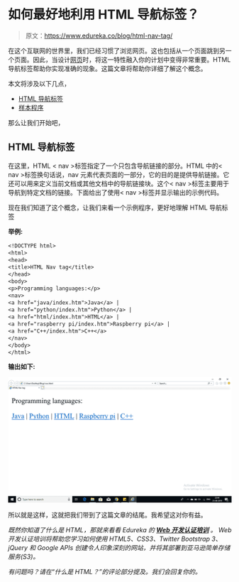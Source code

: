 # 如何最好地利用 HTML 导航标签？

> 原文：<https://www.edureka.co/blog/html-nav-tag/>

在这个互联网的世界里，我们已经习惯了浏览网页。这也包括从一个页面跳到另一个页面。因此，当设计[网页](https://www.edureka.co/blog/what-is-html/)时，将这一特性融入你的计划中变得非常重要。HTML 导航标签帮助你实现准确的现象。这篇文章将帮助你详细了解这个概念。

本文将涉及以下几点，

*   [HTML 导航标签](#HTMLNavTag)
*   [样本程序](#SampleProgram)

那么让我们开始吧，

## **HTML 导航标签**

在这里，HTML < nav >标签指定了一个只包含导航链接的部分。HTML 中的< nav >标签换句话说，nav 元素代表页面的一部分，它的目的是提供导航链接。它还可以用来定义当前文档或其他文档中的导航链接块。这个< nav >标签主要用于导航到特定文档的链接。下面给出了使用< nav >标签并显示输出的示例代码。

现在我们知道了这个概念，让我们来看一个示例程序，更好地理解 HTML 导航标签

**举例:**

```
<!DOCTYPE html>
<html>
<head>
<title>HTML Nav tag</title>
</head>
<body>
<p>Programming languages:</p>
<nav>
<a href="java/index.htm">Java</a> |
<a href="python/index.htm">Python</a> |
<a href="html/index.htm">HTML</a> |
<a href="raspberry pi/index.htm">Raspberry pi</a> |
<a href="C++/index.htm">C++</a>
</nav>
</body>
</html>

```

**输出如下:**

![Output - HTML Nav Tag - Edureka](img/419bc5ff6a7a9f647ca1671fcf6d4276.png)

所以就是这样，这就把我们带到了这篇文章的结尾。我希望这对你有益。

*既然你知道了什么是 HTML，那就来看看 Edureka 的 **[Web 开发认证培训](https://www.edureka.co/complete-web-developer)** 。* *Web 开发认证培训将帮助您学习如何使用 HTML5、CSS3、Twitter Bootstrap 3、jQuery 和 Google APIs 创建令人印象深刻的网站，并将其部署到亚马逊简单存储服务(S3)。*

*有问题吗？请在“什么是 HTML？”的评论部分提及。我们会回复你的。*